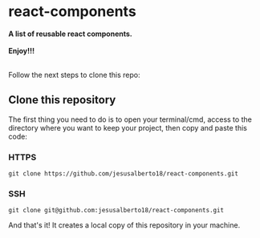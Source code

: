 # react-components
<strong>
A list of reusable react components.
<br>
<br>
Enjoy!!!
</strong>

<br>
<br>

Follow the next steps to clone this repo:


## Clone this repository

The first thing you need to do is to open your terminal/cmd, access to the directory where you want to keep your project, then copy and paste this code:

### HTTPS

```git clone https://github.com/jesusalberto18/react-components.git```

### SSH

```git clone git@github.com:jesusalberto18/react-components.git```

And that's it! It creates a local copy of this repository in your machine.
